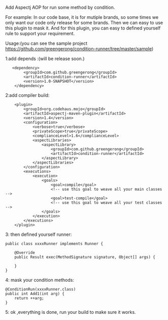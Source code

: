 Add Aspectj AOP for run some method by condition.

For example: In our code base, it is for mutiple brands, so some times we only want our code only release for some brands.
Then we can easy to use this plugin to mask it. And for this plugin, you can easy to defined yourself rule to support your requirement.

Usage:(you can see the sample project https://github.com/greengerong/condition-runner/tree/master/sample)

1:add depends :(will be release soon.)

       <dependency>
            <groupId>com.github.greengerong</groupId>
            <artifactId>condition-runner</artifactId>
            <version>1.0-SNAPSHOT</version>
        </dependency>


 2:add compiler build:

        <plugin>
            <groupId>org.codehaus.mojo</groupId>
            <artifactId>aspectj-maven-plugin</artifactId>
            <version>1.4</version>
            <configuration>
                <verbose>true</verbose>
                <privateScope>true</privateScope>
                <complianceLevel>1.6</complianceLevel>
                <aspectLibraries>
                    <aspectLibrary>
                        <groupId>com.github.greengerong</groupId>
                        <artifactId>condition-runner</artifactId>
                    </aspectLibrary>
                </aspectLibraries>
            </configuration>
            <executions>
                <execution>
                    <goals>
                        <goal>compile</goal>
                        <!-- use this goal to weave all your main classes -->
                        <goal>test-compile</goal>
                        <!-- use this goal to weave all your test classes -->
                    </goals>
                </execution>
            </executions>
        </plugin>

3: then defined yourself runner:

    public class xxxxRunner implements Runner {

        @Override
        public Result exec(MethodSignature signature, Object[] args) {

        }
    }

4: mask your condition methods:

    @ConditionRun(xxxxRunner.class)
    public int Add1(int arg) {
        return ++arg;
    }


5: ok ,everything is done, run your build to make sure it works.